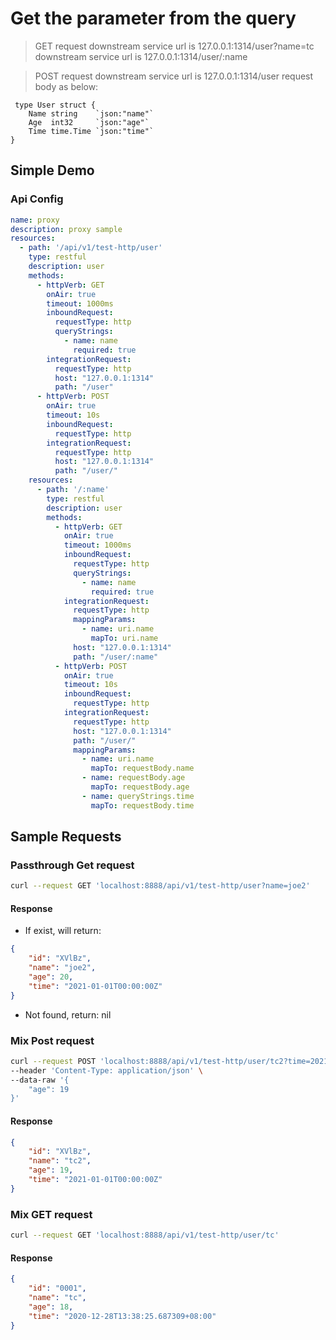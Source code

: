 # Get the parameter from the query

> GET request
> downstream service url is 127.0.0.1:1314/user?name=tc
> downstream service url is 127.0.0.1:1314/user/:name

> POST request
> downstream service url is 127.0.0.1:1314/user
> request body as below: 
```
 type User struct {
	Name string    `json:"name"`
	Age  int32     `json:"age"`
	Time time.Time `json:"time"`
}
```

## Simple Demo

### Api Config

```yaml
name: proxy
description: proxy sample
resources:
  - path: '/api/v1/test-http/user'
    type: restful
    description: user
    methods:
      - httpVerb: GET
        onAir: true
        timeout: 1000ms
        inboundRequest:
          requestType: http
          queryStrings:
            - name: name
              required: true
        integrationRequest:
          requestType: http
          host: "127.0.0.1:1314"
          path: "/user"
      - httpVerb: POST
        onAir: true
        timeout: 10s
        inboundRequest:
          requestType: http
        integrationRequest:
          requestType: http
          host: "127.0.0.1:1314"
          path: "/user/"
    resources:
      - path: '/:name'
        type: restful
        description: user
        methods:
          - httpVerb: GET
            onAir: true
            timeout: 1000ms
            inboundRequest:
              requestType: http
              queryStrings:
                - name: name
                  required: true
            integrationRequest:
              requestType: http
              mappingParams:
                - name: uri.name
                  mapTo: uri.name
              host: "127.0.0.1:1314"
              path: "/user/:name"
          - httpVerb: POST
            onAir: true
            timeout: 10s
            inboundRequest:
              requestType: http
            integrationRequest:
              requestType: http
              host: "127.0.0.1:1314"
              path: "/user/"
              mappingParams:
                - name: uri.name
                  mapTo: requestBody.name
                - name: requestBody.age
                  mapTo: requestBody.age
                - name: queryStrings.time
                  mapTo: requestBody.time
```
## Sample Requests
### Passthrough Get request
```bash
curl --request GET 'localhost:8888/api/v1/test-http/user?name=joe2'
```

#### Response

- If exist, will return:

```json
{
    "id": "XVlBz",
    "name": "joe2",
    "age": 20,
    "time": "2021-01-01T00:00:00Z"
}
```

- Not found, return: nil

### Mix Post request
```bash
curl --request POST 'localhost:8888/api/v1/test-http/user/tc2?time=2021-01-01T00:00:00Z' \
--header 'Content-Type: application/json' \
--data-raw '{
    "age": 19
}'
```

#### Response
```json
{
    "id": "XVlBz",
    "name": "tc2",
    "age": 19,
    "time": "2021-01-01T00:00:00Z"
}
```
### Mix GET request
```bash
curl --request GET 'localhost:8888/api/v1/test-http/user/tc'
```

#### Response
```json
{
    "id": "0001",
    "name": "tc",
    "age": 18,
    "time": "2020-12-28T13:38:25.687309+08:00"
}
```


